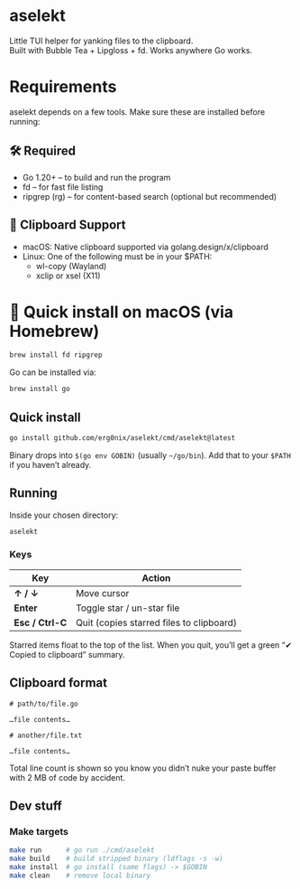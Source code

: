 # aselekt

Little TUI helper for yanking files to the clipboard.  
Built with Bubble Tea + Lipgloss + fd. Works anywhere Go works.

# Requirements

aselekt depends on a few tools. Make sure these are installed before running:

## 🛠️ Required

  - Go 1.20+ – to build and run the program
  - fd – for fast file listing
  - ripgrep (rg) – for content-based search (optional but recommended)

## 🧠 Clipboard Support

  - macOS: Native clipboard supported via golang.design/x/clipboard
  - Linux: One of the following must be in your $PATH:
      - wl-copy (Wayland)
      - xclip or xsel (X11)

# 🧪 Quick install on macOS (via Homebrew)
```sh
brew install fd ripgrep
```
Go can be installed via:
```sh
brew install go
```

## Quick install

```bash
go install github.com/erg0nix/aselekt/cmd/aselekt@latest
````

Binary drops into `$(go env GOBIN)` (usually `~/go/bin`).
Add that to your `$PATH` if you haven’t already.

## Running

Inside your chosen directory:

```bash
aselekt
```

### Keys

| Key              | Action                                   |
| ---------------- | ---------------------------------------- |
| **↑ / ↓**        | Move cursor                              |
| **Enter**        | Toggle star / un-star file               |
| **Esc / Ctrl-C** | Quit (copies starred files to clipboard) |

Starred items float to the top of the list.
When you quit, you’ll get a green “✔ Copied to clipboard” summary.

## Clipboard format

```
# path/to/file.go

…file contents…

# another/file.txt

…file contents…
```

Total line count is shown so you know you didn’t nuke your paste buffer with 2 MB of code by accident.

## Dev stuff

### Make targets

```bash
make run      # go run ./cmd/aselekt
make build    # build stripped binary (ldflags -s -w)
make install  # go install (same flags) -> $GOBIN
make clean    # remove local binary
```
